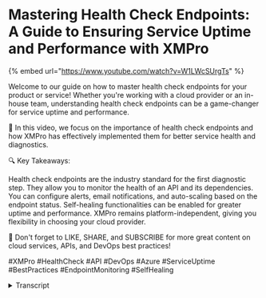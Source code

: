 # Mastering Health Check Endpoints: A Guide to Ensuring Service Uptime and Performance with XMPro

{% embed url="https://www.youtube.com/watch?v=W1LWcSUrgTs" %}

Welcome to our guide on how to master health check endpoints for your product or service! Whether you're working with a cloud provider or an in-house team, understanding health check endpoints can be a game-changer for service uptime and performance.

🔗 In this video, we focus on the importance of health check endpoints and how XMPro has effectively implemented them for better service health and diagnostics.

🔍 Key Takeaways:

Health check endpoints are the industry standard for the first diagnostic step. They allow you to monitor the health of an API and its dependencies. You can configure alerts, email notifications, and auto-scaling based on the endpoint status. Self-healing functionalities can be enabled for greater uptime and performance. XMPro remains platform-independent, giving you flexibility in choosing your cloud provider.

🔔 Don't forget to LIKE, SHARE, and SUBSCRIBE for more great content on cloud services, APIs, and DevOps best practices!

\#XMPro #HealthCheck #API #DevOps #Azure #ServiceUptime #BestPractices #EndpointMonitoring #SelfHealing

<details>

<summary>Transcript</summary>

now a health check endpoint is precisely

as it sounds

a product service has a health check API

endpoint such as HTTP forward slash help

that Returns the help of the service

when it is called the API endpoint

Handler performs various checks and

responds with the simple status of the

API and its dependencies

are unhealthy

when it is troubleshooting health checks

are the industry standard for the first

diagnostic step

they quickly indicate connectivity

health

either highlighting an issue such as

access to a database

or allowing the troubleshooter to rule

out connectivity and move on to their

next check

we've implemented standard best practice

health check endpoints with two

different ways to consume this

information

in person or utilizing a diagnostic tool

as a baseline a person can monitor the

health UI which sits outside of our

product

has to or you wouldn't be able to access

it if our products were not healthy

however there is more to be gained by

configuring the raw Json API response to

be read by diagnostic tools such as

Azure with app insights

so that the endpoints are constantly

monitored on the infrastructure itself

you can build rules triggered if it goes

from healthy to unhealthy and when

triggered you can build actions such as

an email or a team's message or maybe

even to Auto scale

Health endpoints are crucial for

enabling self-healing functionalities in

your infrastructure

being able to automatically restart

unhealthy services on the edge

is extremely powerful in increasing

product uptime and performance

imagine if your application is running

on kubernetes and you can automatically

restart the service

or the Pod that it's running on and

hopefully get it back to a healthy state

health checks are particularly useful

for customer installations on their own

infrastructure

there's always a risk that connectivity

might not have been opened on a service

that exim Pro needs and it's not

transparent that this is the case

time has been lost in previous

installations going through that

diagnosis process

it requires certain skill sets so it

becomes time consuming and costly to

troubleshoot what may end up being a

trivial issue

with health checks now when you do the

initial installation you could for

example confirm application designer has

connectivity to subscription manager and

to its database

if it doesn't then we can tell straight

away that it can't connect and see the

relevant error message

the problem is narrowed down to

connectivity between two systems and

it's simple to proceed to The Next Step

which could be something like opening an

exception on the firewall

\[Music]

there are also day-to-day operations

where the environment in which XM Pro is

installed unexpectedly changes

whether it's the Cloud Server provide

running updates

sorry whether it's the cloud provider

running updates or deprecating

underlying functionality or the customer

themselves making changes

these endpoints are available so that XM

Pro connectivity can be actively

monitored

connectivity is inadvertently broken

someone can be proactively notified of

an issue and investigate further

the loss of connectivity assists in

knowing which area is working as

expected and which area to troubleshoot

Boda

let me take you to our product

documentation for a quick look

this is the

sorry this is the health path of an

application designer Services URL and

the raw API response

note the overall status is healthy and

that there is an entry for each of the

related product Service apis as well as

the database

observe the duration for each individual

check their healthy status as well as

the optional descriptive tags

next we'll look at the same information

using the Baseline help UI

here we can see in the top half the same

information for application designer but

it is a lot easier on the human eye

the overall status is healthy

and again there are entries for each

related product service API as well as

the database

observe again the duration for each

check their healthy status as well as

the optional descriptive tags

our documentation includes an example of

how to configure the Xin pro products as

well as how to add third-party systems

that have health endpoints

a reminder that how you choose to use

these in health checks is up to you

our product is decoupled from any

specific cloud provider so that XM Pro

remains platform independent

</details>

